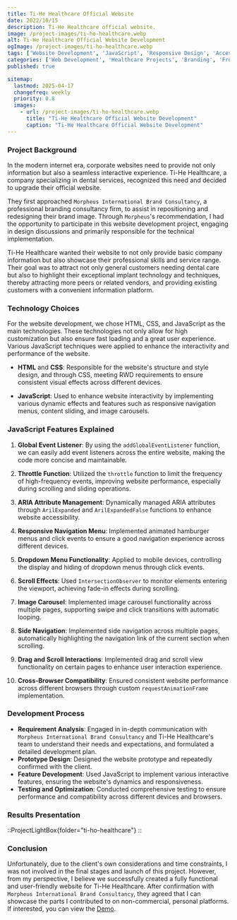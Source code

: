 ```yaml
---
title: Ti-He Healthcare Official Website
date: 2022/10/15
description: Ti-He Healthcare official website.
image: /project-images/ti-ho-healthcare.webp
alt: Ti-He Healthcare Official Website Development
ogImage: /project-images/ti-ho-healthcare.webp
tags: ['Website Development', 'JavaScript', 'Responsive Design', 'Accessibility', 'UI/UX', 'Brand Collaboration', 'Dental Industry', 'Interactive Features']
categories: ['Web Development', 'Healthcare Projects', 'Branding', 'Frontend Engineering']
published: true

sitemap:
  lastmod: 2025-04-17
  changefreq: weekly
  priority: 0.8
  images:
    - url: /project-images/ti-ho-healthcare.webp
      title: "Ti-He Healthcare Official Website Development"
      caption: "Ti-He Healthcare Official Website Development"
---
```


### Project Background

In the modern internet era, corporate websites need to provide not only information but also a seamless interactive experience. Ti-He Healthcare, a company specializing in dental services, recognized this need and decided to upgrade their official website.

They first approached `Morpheus International Brand Consultancy`, a professional branding consultancy firm, to assist in repositioning and redesigning their brand image. Through `Morpheus`'s recommendation, I had the opportunity to participate in this website development project, engaging in design discussions and primarily responsible for the technical implementation.

Ti-He Healthcare wanted their website to not only provide basic company information but also showcase their professional skills and service range. Their goal was to attract not only general customers needing dental care but also to highlight their exceptional implant technology and techniques, thereby attracting more peers or related vendors, and providing existing customers with a convenient information platform.

### Technology Choices

For the website development, we chose HTML, CSS, and JavaScript as the main technologies. These technologies not only allow for high customization but also ensure fast loading and a great user experience. Various JavaScript techniques were applied to enhance the interactivity and performance of the website.

- **HTML** and **CSS**: Responsible for the website's structure and style design, and through CSS, meeting RWD requirements to ensure consistent visual effects across different devices.

- **JavaScript**: Used to enhance website interactivity by implementing various dynamic effects and features such as responsive navigation menus, content sliding, and image carousels.

### JavaScript Features Explained

1. **Global Event Listener**: By using the `addGlobalEventListener` function, we can easily add event listeners across the entire website, making the code more concise and maintainable.

2. **Throttle Function**: Utilized the `throttle` function to limit the frequency of high-frequency events, improving website performance, especially during scrolling and sliding operations.

3. **ARIA Attribute Management**: Dynamically managed ARIA attributes through `ArilExpanded` and `ArilExpandedFalse` functions to enhance website accessibility.

4. **Responsive Navigation Menu**: Implemented animated hamburger menus and click events to ensure a good navigation experience across different devices.

5. **Dropdown Menu Functionality**: Applied to mobile devices, controlling the display and hiding of dropdown menus through click events.

6. **Scroll Effects**: Used `IntersectionObserver` to monitor elements entering the viewport, achieving fade-in effects during scrolling.

7. **Image Carousel**: Implemented image carousel functionality across multiple pages, supporting swipe and click transitions with automatic looping.

8. **Side Navigation**: Implemented side navigation across multiple pages, automatically highlighting the navigation link of the current section when scrolling.

9. **Drag and Scroll Interactions**: Implemented drag and scroll view functionality on certain pages to enhance user interaction experience.

10. **Cross-Browser Compatibility**: Ensured consistent website performance across different browsers through custom `requestAnimationFrame` implementation.

### Development Process

- **Requirement Analysis**: Engaged in in-depth communication with `Morpheus International Brand Consultancy` and Ti-He Healthcare's team to understand their needs and expectations, and formulated a detailed development plan.
- **Prototype Design**: Designed the website prototype and repeatedly confirmed with the client.
- **Feature Development**: Used JavaScript to implement various interactive features, ensuring the website's dynamics and responsiveness.
- **Testing and Optimization**: Conducted comprehensive testing to ensure performance and compatibility across different devices and browsers.

### Results Presentation

::ProjectLightBox{folder="ti-ho-healthcare"}
::

### Conclusion

Unfortunately, due to the client's own considerations and time constraints, I was not involved in the final stages and launch of this project. However, from my perspective, I believe we successfully created a fully functional and user-friendly website for Ti-He Healthcare. After confirmation with `Morpheus International Brand Consultancy`, they agreed that I can showcase the parts I contributed to on non-commercial, personal platforms. If interested, you can view the [Demo](https://ti-ho-healthcare.netlify.app/).
